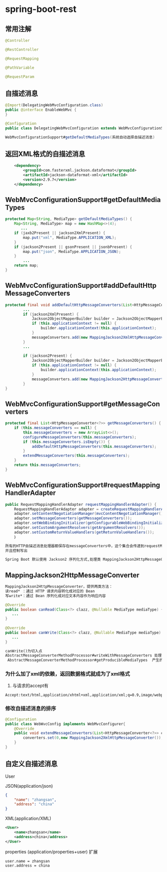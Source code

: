 # spring-boot-rest


## 常用注解


```java
@Controller

@RestController

@RequestMapping

@PathVariable

@RequestParam
```

## 自描述消息

```java
@Import(DelegatingWebMvcConfiguration.class)
public @interface EnableWebMvc {
}
```

```java
@Configuration
public class DelegatingWebMvcConfiguration extends WebMvcConfigurationSupport {}
```

```java
WebMvcConfigurationSupport#getDefaultMediaTypes(系统自动选择自描述消息)
```

## 返回XML格式的自描述消息

```xml
	<dependency>
		<groupId>com.fasterxml.jackson.dataformat</groupId>
		<artifactId>jackson-dataformat-xml</artifactId>
		<version>2.9.7</version>
	</dependency>
```


## WebMvcConfigurationSupport#getDefaultMediaTypes

```java
protected Map<String, MediaType> getDefaultMediaTypes() {
	Map<String, MediaType> map = new HashMap<>(4);
       ...
	if (jaxb2Present || jackson2XmlPresent) {
		map.put("xml", MediaType.APPLICATION_XML);
	}
	if (jackson2Present || gsonPresent || jsonbPresent) {
		map.put("json", MediaType.APPLICATION_JSON);
	}
        ...
	return map;
}
```

## WebMvcConfigurationSupport#addDefaultHttpMessageConverters

```java
protected final void addDefaultHttpMessageConverters(List<HttpMessageConverter<?>> messageConverters) {
  		...
  		if (jackson2XmlPresent) {
  			Jackson2ObjectMapperBuilder builder = Jackson2ObjectMapperBuilder.xml();
  			if (this.applicationContext != null) {
  				builder.applicationContext(this.applicationContext);
  			}
  			messageConverters.add(new MappingJackson2XmlHttpMessageConverter(builder.build()));
  		}
  		...
  		
		if (jackson2Present) {
			Jackson2ObjectMapperBuilder builder = Jackson2ObjectMapperBuilder.json();
			if (this.applicationContext != null) {
				builder.applicationContext(this.applicationContext);
			}
			messageConverters.add(new MappingJackson2HttpMessageConverter(builder.build()));
		}
}
```


## WebMvcConfigurationSupport#getMessageConverters

```java
protected final List<HttpMessageConverter<?>> getMessageConverters() {
    if (this.messageConverters == null) {
        this.messageConverters = new ArrayList<>();
        configureMessageConverters(this.messageConverters);
        if (this.messageConverters.isEmpty()) {
            addDefaultHttpMessageConverters(this.messageConverters);
        }
        extendMessageConverters(this.messageConverters);
    }
    return this.messageConverters;
}
```

## WebMvcConfigurationSupport#requestMappingHandlerAdapter

```java
public RequestMappingHandlerAdapter requestMappingHandlerAdapter() {
    RequestMappingHandlerAdapter adapter = createRequestMappingHandlerAdapter();
    adapter.setContentNegotiationManager(mvcContentNegotiationManager());
    adapter.setMessageConverters(getMessageConverters());
    adapter.setWebBindingInitializer(getConfigurableWebBindingInitializer());
    adapter.setCustomArgumentResolvers(getArgumentResolvers());
    adapter.setCustomReturnValueHandlers(getReturnValueHandlers());
    ｝

```


```html
所有的HTTP自描述消息处理器都保存在messageConverters中，这个集合会传递到requestMappingHandlerAdapter中
并且控制写出
```

```html
Spring Boot 默认使用 Jackson2 序列化方式,处理类 MappingJackson2HttpMessageConverter
```

## MappingJackson2HttpMessageConverter
```html
MappingJackson2HttpMessageConverter，提供两类方法：
读read* ：通过 HTTP 请求内容转化成对应的 Bean
写write*：通过 Bean 序列化成对应文本内容作为响应内容
```
```java
@Override
public boolean canRead(Class<?> clazz, @Nullable MediaType mediaType) {
   ...
}
	
@Override
public boolean canWrite(Class<?> clazz, @Nullable MediaType mediaType) {
   ...
}
```
```html
canWrite()为切入点
AbstractMessageConverterMethodProcessor#writeWithMessageConverters 处理匹配的类型
 AbstractMessageConverterMethodProcessor#getProducibleMediaTypes  产生的类型
```


### 为什么加了xml的依赖，返回数据格式就成为了xml格式

1. 与请求的accept有

```http
Accept:text/html,application/xhtml+xml,application/xml;q=0.9,image/webp,image/apng,/;q=0.8
```

### 修改自描述消息的排序

```java
@Configuration
public class WebWvcConfig implements WebMvcConfigurer{
    @Override
    public void extendMessageConverters(List<HttpMessageConverter<?>> converters) {
        converters.set(0,new MappingJackson2XmlHttpMessageConverter());
    }
}

```


## 自定义自描述消息

User

JSON(application/json)
```json
{
    "name": "zhangsan",
    "address": "china"
}
```

XML(application/XML)
```xml
<User>
    <name>zhangsan</name>
    <address>china</address>
</User>
```

properties (application/properties+user)
扩展
```properties
user.name = zhangsan
user.address = china
```